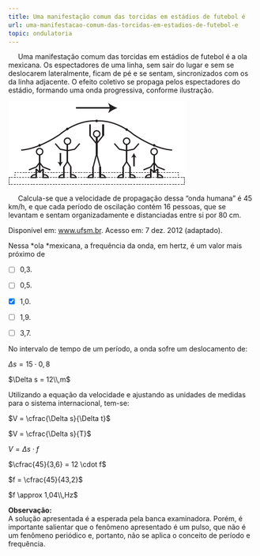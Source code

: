 ```yaml
---
title: Uma manifestação comum das torcidas em estádios de futebol é
url: uma-manifestacao-comum-das-torcidas-em-estadios-de-futebol-e
topic: ondulatoria
---
```



     Uma manifestação comum das torcidas em estádios de futebol é a ola mexicana. Os espectadores de uma linha, sem sair do lugar e sem se deslocarem lateralmente, ficam de pé e se sentam, sincronizados com os da linha adjacente. O efeito coletivo se propaga pelos espectadores do estádio, formando uma onda progressiva, conforme ilustração.

![](24ede809-eb97-2537-cb95-fab747692713.png)

     Calcula-se que a velocidade de propagação dessa “onda humana” é 45 km/h, e que cada período de oscilação contém 16 pessoas, que se levantam e sentam organizadamente e distanciadas entre si por 80 cm.

Disponível em: www.ufsm.br. Acesso em: 7 dez. 2012 (adaptado).

Nessa *ola *mexicana, a frequência da onda, em hertz, é um valor mais próximo de



- [ ] 0,3.
- [ ] 0,5.
- [x] 1,0.
- [ ] 1,9.
- [ ] 3,7.


No intervalo de tempo de um período, a onda sofre um deslocamento de:

$\Delta s = 15 \cdot 0,8$

$\Delta s = 12\\,m$

Utilizando a equação da velocidade e ajustando as unidades de medidas para o sistema internacional, tem-se:

$V = \cfrac{\Delta s}{\Delta t}$

$V = \cfrac{\Delta s}{T}$

$V = \Delta s \cdot f$

$\cfrac{45}{3,6} = 12 \cdot f$

$f = \cfrac{45}{43,2}$

$f \approx 1,04\\,Hz$

**Observação:**\
A solução apresentada é a esperada pela banca examinadora. Porém, é importante salientar que o fenômeno apresentado é um pulso, que não é um fenômeno periódico e, portanto, não se aplica o conceito de período e frequência.
